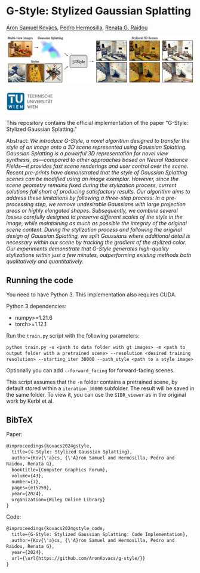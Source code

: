 # G-Style: Stylized Gaussian Splatting
[Áron Samuel Kovács](https://www.cg.tuwien.ac.at/staff/AronKovacs), [Pedro Hermosilla](https://phermosilla.github.io/), [Renata G. Raidou](https://www.cg.tuwien.ac.at/staff/RenataRaidou)

![Teaser image](assets/teaser.png)

<img src="assets/tuwien.jpg" alt="TU Wien" width="25%">

This repository contains the official implementation of the paper "G-Style: Stylized Gaussian Splatting."

Abstract: *We introduce G-Style, a novel algorithm designed to transfer the style of an image onto a 3D scene represented using Gaussian Splatting. Gaussian Splatting is a powerful 3D representation for novel view synthesis, as—compared to other approaches based on Neural Radiance Fields—it provides fast scene renderings and user control over the scene. Recent pre-prints have demonstrated that the style of Gaussian Splatting scenes can be modified using an image exemplar. However, since the scene geometry remains fixed during the stylization process, current solutions fall short of producing satisfactory results. Our algorithm aims to address these limitations by following a three-step process: In a pre-processing step, we remove undesirable Gaussians with large projection areas or highly elongated shapes. Subsequently, we combine several losses carefully designed to preserve different scales of the style in the image, while maintaining as much as possible the integrity of the original scene content. During the stylization process and following the original design of Gaussian Splatting, we split Gaussians where additional detail is necessary within our scene by tracking the gradient of the stylized color. Our experiments demonstrate that G-Style generates high-quality stylizations within just a few minutes, outperforming existing methods both qualitatively and quantitatively.*

## Running the code

You need to have Python 3. This implementation also requires CUDA.

Python 3 dependencies:

* numpy>=1.21.6
* torch>=1.12.1

Run the `train.py` script with the following parameters:
```
python train.py -s <path to data folder with gt images> -m <path to output folder with a pretrained scene> --resolution <desired training resolution> --starting_iter 30000 --path_style <path to a style image>
```

Optionally you can add `--forward_facing` for forward-facing scenes.

This script assumes that the `-m` folder contains a pretrained scene, by default stored within a `iteration_30000` subfolder. The result will be saved in the same folder. To view it, you can use the `SIBR_viewer` as in the original work by Kerbl et al.

## BibTeX
Paper:
```
@inproceedings{kovacs2024gstyle,
  title={𝒢-Style: Stylized Gaussian Splatting},
  author={Kov{\'a}cs, {\'A}ron Samuel and Hermosilla, Pedro and Raidou, Renata G},
  booktitle={Computer Graphics Forum},
  volume={43},
  number={7},
  pages={e15259},
  year={2024},
  organization={Wiley Online Library}
}
```

Code:
```
@inproceedings{kovacs2024gstyle_code,
  title={G-Style: Stylized Gaussian Splatting: Code Implementation},
  author={Kov{\'a}cs, {\'A}ron Samuel and Hermosilla, Pedro and Raidou, Renata G},
  year={2024},
  url={\url{https://github.com/AronKovacs/g-style/}}
}
```
